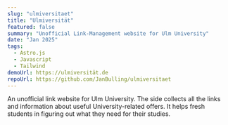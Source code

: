 ```yaml
---
slug: "ulmiversitaet"
title: "Ulmiversität"
featured: false
summary: "Unofficial Link-Management website for Ulm University"
date: "Jan 2025"
tags:
  - Astro.js
  - Javascript
  - Tailwind
demoUrl: https://ulmiversität.de
repoUrl: https://github.com/JanBulling/ulmiversitaet
---
```


An unofficial link website for Ulm University. The side collects all the links and information about useful University-related offers. It helps fresh students in figuring out what they need for their studies.
